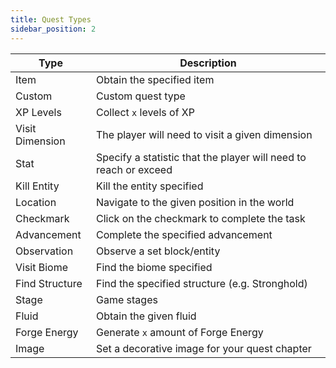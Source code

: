 ```yaml
---
title: Quest Types
sidebar_position: 2
---
```


| Type            | Description                                                      |
|-----------------|------------------------------------------------------------------|
| Item            | Obtain the specified item                                        |
| Custom          | Custom quest type                                                |
| XP Levels       | Collect `x` levels of XP                                         |
| Visit Dimension | The player will need to visit a given dimension                  |
| Stat            | Specify a statistic that the player will need to reach or exceed |
| Kill Entity     | Kill the entity specified                                        |
| Location        | Navigate to the given position in the world                      |
| Checkmark       | Click on the checkmark to complete the task                      |
| Advancement     | Complete the specified advancement                               |
| Observation     | Observe a set block/entity                                       |
| Visit Biome     | Find the biome specified                                         |
| Find Structure  | Find the specified structure (e.g. Stronghold)                   |
| Stage           | Game stages                                                      |
| Fluid           | Obtain the given fluid                                           |
| Forge Energy    | Generate `x` amount of Forge Energy                              |
| Image           | Set a decorative image for your quest chapter                    |

